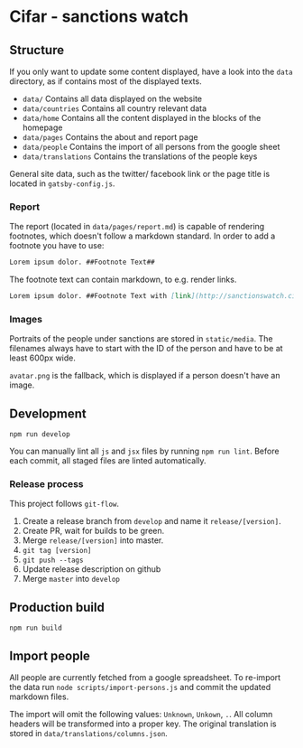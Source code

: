 # Cifar - sanctions watch

## Structure

If you only want to update some content displayed, have a look into the `data`
directory, as if contains most of the displayed texts.

- `data/` Contains all data displayed on the website
- `data/countries` Contains all country relevant data
- `data/home` Contains all the content displayed in the blocks of the homepage
- `data/pages` Contains the about and report page
- `data/people` Contains the import of all persons from the google sheet
- `data/translations` Contains the translations of the people keys

General site data, such as the twitter/ facebook link or the page title is
located in `gatsby-config.js`.

### Report

The report (located in `data/pages/report.md`) is capable of rendering
footnotes, which doesn't follow a markdown standard. In order to add a footnote
you have to use:

```md
Lorem ipsum dolor. ##Footnote Text##
```

The footnote text can contain markdown, to e.g. render links.

```md
Lorem ipsum dolor. ##Footnote Text with [link](http://sanctionswatch.cifar.eu).##
```

### Images

Portraits of the people under sanctions are stored in `static/media`. The
filenames always have to start with the ID of the person and have to be at least
600px wide.

`avatar.png` is the fallback, which is displayed if a person doesn't have an image.


## Development

```
npm run develop
```

You can manually lint all `js` and `jsx` files by running `npm run lint`. Before
each commit, all staged files are linted automatically.

### Release process

This project follows `git-flow`.

1. Create a release branch from `develop` and name it `release/[version]`.
2. Create PR, wait for builds to be green.
3. Merge `release/[version]` into master.
4. `git tag [version]`
5. `git push --tags`
6. Update release description on github
7. Merge `master` into `develop`

## Production build

```
npm run build
```

## Import people

All people are currently fetched from a google spreadsheet. To re-import the data
run `node scripts/import-persons.js` and commit the updated markdown files.

The import will omit the following values: `Unknown`, `Unkown`, `.`. All column
headers will be transformed into a proper key. The original translation is
stored in `data/translations/columns.json`.
